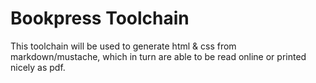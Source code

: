 # Bookpress Toolchain

This toolchain will be used to generate html & css from markdown/mustache, which in turn are able to be read online or printed nicely as pdf.
